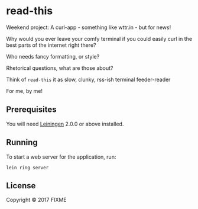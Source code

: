 # read-this

Weekend project: A curl-app - something like wttr.in - but for news!

Why would you ever leave your comfy terminal if you could easily
curl in the best parts of the internet right there?

Who needs fancy formatting, or style?

Rhetorical questions, what are those about?

Think of ```read-this``` it as slow, clunky, rss-ish terminal feeder-reader 

For me, by me!

## Prerequisites

You will need [Leiningen][] 2.0.0 or above installed.

[leiningen]: https://github.com/technomancy/leiningen

## Running

To start a web server for the application, run:

    lein ring server

## License

Copyright © 2017 FIXME
